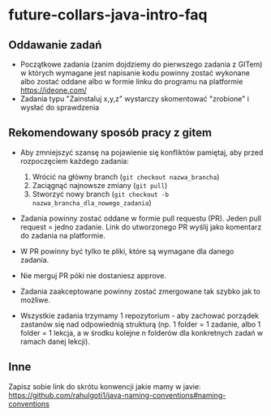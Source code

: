 # future-collars-java-intro-faq

## Oddawanie zadań
- Początkowe zadania (zanim dojdziemy do pierwszego zadania z GITem) w których wymagane jest napisanie kodu powinny zostać wykonane albo zostać oddane albo w formie linku do programu na platformie https://ideone.com/  
- Zadania typu "Zainstaluj x,y,z" wystarczy skomentować "zrobione" i wysłać do sprawdzenia


## Rekomendowany sposób pracy z gitem
- Aby zmniejszyć szansę na pojawienie się konfliktów pamiętaj, aby przed rozpoczęciem każdego zadania: 
  1. Wrócić na główny branch (`git checkout nazwa_brancha`)
  2. Zaciągnąć najnowsze zmiany (`git pull`)
  3. Stworzyć nowy branch (`git checkout -b nazwa_brancha_dla_nowego_zadania`)

- Zadania powinny zostać oddane w formie pull requestu (PR). Jeden pull request = jedno zadanie. Link do utworzonego PR wyślij jako komentarz do zadania na platformie.
- W PR powinny być tylko te pliki, które są wymagane dla danego zadania. 
- Nie merguj PR póki nie dostaniesz approve.
- Zadania zaakceptowane powinny zostać zmergowane tak szybko jak to możliwe.
- Wszystkie zadania trzymamy 1 repozytorium - aby zachować porządek zastanów się nad odpowiednią strukturą (np. 1 folder = 1 zadanie, albo 1 folder = 1 lekcja, a w środku kolejne n folderów dla konkretnych zadań w ramach danej lekcji).


## Inne
Zapisz sobie link do skrótu konwencji jakie mamy w javie: https://github.com/rahulgoti1/java-naming-conventions#naming-conventions

